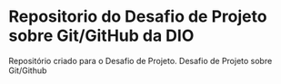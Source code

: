 # Repositorio do Desafio de Projeto sobre Git/GitHub da DIO
Repositório criado para o Desafio de Projeto.
Desafio de Projeto sobre Git/Github

